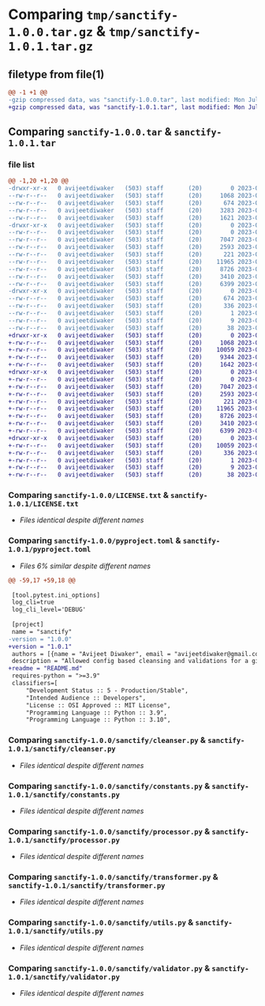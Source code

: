 # Comparing `tmp/sanctify-1.0.0.tar.gz` & `tmp/sanctify-1.0.1.tar.gz`

## filetype from file(1)

```diff
@@ -1 +1 @@
-gzip compressed data, was "sanctify-1.0.0.tar", last modified: Mon Jul 10 06:16:57 2023, max compression
+gzip compressed data, was "sanctify-1.0.1.tar", last modified: Mon Jul 10 07:28:08 2023, max compression
```

## Comparing `sanctify-1.0.0.tar` & `sanctify-1.0.1.tar`

### file list

```diff
@@ -1,20 +1,20 @@
-drwxr-xr-x   0 avijeetdiwaker   (503) staff       (20)        0 2023-07-10 06:16:57.210311 sanctify-1.0.0/
--rw-r--r--   0 avijeetdiwaker   (503) staff       (20)     1068 2023-07-07 16:45:27.000000 sanctify-1.0.0/LICENSE.txt
--rw-r--r--   0 avijeetdiwaker   (503) staff       (20)      674 2023-07-10 06:16:57.210152 sanctify-1.0.0/PKG-INFO
--rw-r--r--   0 avijeetdiwaker   (503) staff       (20)     3283 2023-07-10 06:16:22.000000 sanctify-1.0.0/README.md
--rw-r--r--   0 avijeetdiwaker   (503) staff       (20)     1621 2023-07-07 16:45:27.000000 sanctify-1.0.0/pyproject.toml
-drwxr-xr-x   0 avijeetdiwaker   (503) staff       (20)        0 2023-07-10 06:16:57.209146 sanctify-1.0.0/sanctify/
--rw-r--r--   0 avijeetdiwaker   (503) staff       (20)        0 2023-07-07 16:45:27.000000 sanctify-1.0.0/sanctify/__init__.py
--rw-r--r--   0 avijeetdiwaker   (503) staff       (20)     7047 2023-07-07 16:45:27.000000 sanctify-1.0.0/sanctify/cleanser.py
--rw-r--r--   0 avijeetdiwaker   (503) staff       (20)     2593 2023-07-07 16:45:27.000000 sanctify-1.0.0/sanctify/constants.py
--rw-r--r--   0 avijeetdiwaker   (503) staff       (20)      221 2023-07-07 16:45:27.000000 sanctify-1.0.0/sanctify/exception.py
--rw-r--r--   0 avijeetdiwaker   (503) staff       (20)    11965 2023-07-10 06:16:23.000000 sanctify-1.0.0/sanctify/processor.py
--rw-r--r--   0 avijeetdiwaker   (503) staff       (20)     8726 2023-07-07 16:45:27.000000 sanctify-1.0.0/sanctify/transformer.py
--rw-r--r--   0 avijeetdiwaker   (503) staff       (20)     3410 2023-07-07 16:45:27.000000 sanctify-1.0.0/sanctify/utils.py
--rw-r--r--   0 avijeetdiwaker   (503) staff       (20)     6399 2023-07-10 06:16:23.000000 sanctify-1.0.0/sanctify/validator.py
-drwxr-xr-x   0 avijeetdiwaker   (503) staff       (20)        0 2023-07-10 06:16:57.209928 sanctify-1.0.0/sanctify.egg-info/
--rw-r--r--   0 avijeetdiwaker   (503) staff       (20)      674 2023-07-10 06:16:57.000000 sanctify-1.0.0/sanctify.egg-info/PKG-INFO
--rw-r--r--   0 avijeetdiwaker   (503) staff       (20)      336 2023-07-10 06:16:57.000000 sanctify-1.0.0/sanctify.egg-info/SOURCES.txt
--rw-r--r--   0 avijeetdiwaker   (503) staff       (20)        1 2023-07-10 06:16:57.000000 sanctify-1.0.0/sanctify.egg-info/dependency_links.txt
--rw-r--r--   0 avijeetdiwaker   (503) staff       (20)        9 2023-07-10 06:16:57.000000 sanctify-1.0.0/sanctify.egg-info/top_level.txt
--rw-r--r--   0 avijeetdiwaker   (503) staff       (20)       38 2023-07-10 06:16:57.210386 sanctify-1.0.0/setup.cfg
+drwxr-xr-x   0 avijeetdiwaker   (503) staff       (20)        0 2023-07-10 07:28:08.395044 sanctify-1.0.1/
+-rw-r--r--   0 avijeetdiwaker   (503) staff       (20)     1068 2023-07-07 16:45:27.000000 sanctify-1.0.1/LICENSE.txt
+-rw-r--r--   0 avijeetdiwaker   (503) staff       (20)    10059 2023-07-10 07:28:08.394822 sanctify-1.0.1/PKG-INFO
+-rw-r--r--   0 avijeetdiwaker   (503) staff       (20)     9344 2023-07-10 07:25:37.000000 sanctify-1.0.1/README.md
+-rw-r--r--   0 avijeetdiwaker   (503) staff       (20)     1642 2023-07-10 07:27:50.000000 sanctify-1.0.1/pyproject.toml
+drwxr-xr-x   0 avijeetdiwaker   (503) staff       (20)        0 2023-07-10 07:28:08.393844 sanctify-1.0.1/sanctify/
+-rw-r--r--   0 avijeetdiwaker   (503) staff       (20)        0 2023-07-07 16:45:27.000000 sanctify-1.0.1/sanctify/__init__.py
+-rw-r--r--   0 avijeetdiwaker   (503) staff       (20)     7047 2023-07-07 16:45:27.000000 sanctify-1.0.1/sanctify/cleanser.py
+-rw-r--r--   0 avijeetdiwaker   (503) staff       (20)     2593 2023-07-07 16:45:27.000000 sanctify-1.0.1/sanctify/constants.py
+-rw-r--r--   0 avijeetdiwaker   (503) staff       (20)      221 2023-07-07 16:45:27.000000 sanctify-1.0.1/sanctify/exception.py
+-rw-r--r--   0 avijeetdiwaker   (503) staff       (20)    11965 2023-07-10 07:25:08.000000 sanctify-1.0.1/sanctify/processor.py
+-rw-r--r--   0 avijeetdiwaker   (503) staff       (20)     8726 2023-07-07 16:45:27.000000 sanctify-1.0.1/sanctify/transformer.py
+-rw-r--r--   0 avijeetdiwaker   (503) staff       (20)     3410 2023-07-07 16:45:27.000000 sanctify-1.0.1/sanctify/utils.py
+-rw-r--r--   0 avijeetdiwaker   (503) staff       (20)     6399 2023-07-10 07:25:09.000000 sanctify-1.0.1/sanctify/validator.py
+drwxr-xr-x   0 avijeetdiwaker   (503) staff       (20)        0 2023-07-10 07:28:08.394607 sanctify-1.0.1/sanctify.egg-info/
+-rw-r--r--   0 avijeetdiwaker   (503) staff       (20)    10059 2023-07-10 07:28:08.000000 sanctify-1.0.1/sanctify.egg-info/PKG-INFO
+-rw-r--r--   0 avijeetdiwaker   (503) staff       (20)      336 2023-07-10 07:28:08.000000 sanctify-1.0.1/sanctify.egg-info/SOURCES.txt
+-rw-r--r--   0 avijeetdiwaker   (503) staff       (20)        1 2023-07-10 07:28:08.000000 sanctify-1.0.1/sanctify.egg-info/dependency_links.txt
+-rw-r--r--   0 avijeetdiwaker   (503) staff       (20)        9 2023-07-10 07:28:08.000000 sanctify-1.0.1/sanctify.egg-info/top_level.txt
+-rw-r--r--   0 avijeetdiwaker   (503) staff       (20)       38 2023-07-10 07:28:08.395081 sanctify-1.0.1/setup.cfg
```

### Comparing `sanctify-1.0.0/LICENSE.txt` & `sanctify-1.0.1/LICENSE.txt`

 * *Files identical despite different names*

### Comparing `sanctify-1.0.0/pyproject.toml` & `sanctify-1.0.1/pyproject.toml`

 * *Files 6% similar despite different names*

```diff
@@ -59,17 +59,18 @@
 
 [tool.pytest.ini_options]
 log_cli=true
 log_cli_level='DEBUG'
 
 [project]
 name = "sanctify"
-version = "1.0.0"
+version = "1.0.1"
 authors = [{name = "Avijeet Diwaker", email = "avijeetdiwaker@gmail.com"}]
 description = "Allowed config based cleansing and validations for a given pandas dataframe"
+readme = "README.md"
 requires-python = ">=3.9"
 classifiers=[
     "Development Status :: 5 - Production/Stable",
     "Intended Audience :: Developers",
     "License :: OSI Approved :: MIT License",
     "Programming Language :: Python :: 3.9",
     "Programming Language :: Python :: 3.10",
```

### Comparing `sanctify-1.0.0/sanctify/cleanser.py` & `sanctify-1.0.1/sanctify/cleanser.py`

 * *Files identical despite different names*

### Comparing `sanctify-1.0.0/sanctify/constants.py` & `sanctify-1.0.1/sanctify/constants.py`

 * *Files identical despite different names*

### Comparing `sanctify-1.0.0/sanctify/processor.py` & `sanctify-1.0.1/sanctify/processor.py`

 * *Files identical despite different names*

### Comparing `sanctify-1.0.0/sanctify/transformer.py` & `sanctify-1.0.1/sanctify/transformer.py`

 * *Files identical despite different names*

### Comparing `sanctify-1.0.0/sanctify/utils.py` & `sanctify-1.0.1/sanctify/utils.py`

 * *Files identical despite different names*

### Comparing `sanctify-1.0.0/sanctify/validator.py` & `sanctify-1.0.1/sanctify/validator.py`

 * *Files identical despite different names*

